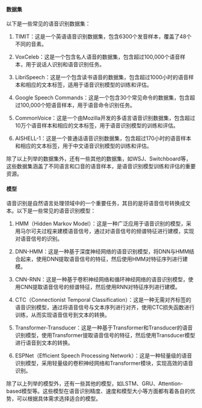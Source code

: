 
#### 数据集

以下是一些常见的语音识别数据集：

1. TIMIT：这是一个英语语音识别数据集，包含6300个发音样本，覆盖了48个不同的音素。
    
2. VoxCeleb：这是一个包含名人语音的数据集，包含超过100,000个语音样本，用于说话人识别和语音识别任务。
    
3. LibriSpeech：这是一个包含读书语音的数据集，包含超过1000小时的语音样本和相应的文本标签，适用于语音识别模型的训练和评估。
    
4. Google Speech Commands：这是一个包含30个常见命令的数据集，包含超过100,000个短语音样本，用于语音命令识别任务。
    
5. CommonVoice：这是一个由Mozilla开发的多语言语音识别数据集，包含超过10万个语音样本和相应的文本标签，用于语音识别模型的训练和评估。
    
6. AISHELL-1：这是一个普通话语音识别数据集，包含超过170小时的语音样本和相应的文本标签，用于中文语音识别模型的训练和评估。
    

除了以上列举的数据集外，还有一些其他的数据集，如WSJ、Switchboard等，这些数据集涵盖了不同语言和口音的语音样本，是语音识别模型训练和评估的重要资源。

#### 模型

语音识别是自然语言处理领域中的一个重要任务，其目的是将语音信号转换成文本。以下是一些常见的语音识别模型：

1. HMM（Hidden Markov Model）：这是一种广泛应用于语音识别的模型，采用马尔可夫过程来建模语音信号，通过对语音信号的频谱特征进行建模，实现对语音信号的识别。

2. DNN-HMM：这是一种基于深度神经网络的语音识别模型，将DNN与HMM结合起来，使用DNN提取语音信号的特征，然后使用HMM对特征序列进行建模。

3. CNN-RNN：这是一种基于卷积神经网络和循环神经网络的语音识别模型，使用CNN提取语音信号的频谱特征，然后使用RNN对特征序列进行建模。

4. CTC（Connectionist Temporal Classification）：这是一种无需对齐标签的语音识别模型，通过将语音信号与文本序列进行对齐，使用CTC损失函数进行训练，从而实现语音信号到文本的转换。

5. Transformer-Transducer：这是一种基于Transformer和Transducer的语音识别模型，使用Transformer提取语音信号的特征，然后使用Transducer模型进行语音到文本的转换。

6. ESPNet（Efficient Speech Processing Network）：这是一种轻量级的语音识别模型，采用轻量级的卷积神经网络和Transformer模块，实现高效的语音识别。

除了以上列举的模型外，还有一些其他的模型，如LSTM、GRU、Attention-based模型等。这些模型在语音识别精度、速度和模型大小等方面都有着各自的优势，可以根据具体需求选择适合的模型。
